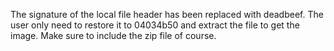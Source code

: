 The signature of the local file header has been replaced with deadbeef.
The user only need to restore it to 04034b50 and extract the file to get the image.
Make sure to include the zip file of course.
